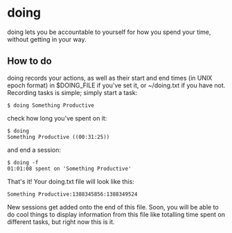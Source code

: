 doing
=====

doing lets you be accountable to yourself for how you spend your time,
without getting in your way.

How to do
---------

doing records your actions, as well as their start and end times (in
UNIX epoch format) in $DOING_FILE if you've set it, or ~/doing.txt if
you have not. Recording tasks is simple; simply start a task:

    $ doing Something Productive

check how long you've spent on it:

    $ doing
    Something Productive ((00:31:25))

and end a session:

    $ doing -f
    01:01:08 spent on 'Something Productive'

That's it! Your doing.txt file will look like this:

    Something Productive:1388345856:1388349524

New sessions get added onto the end of this file. Soon, you will be
able to do cool things to display information from this file like
totalling time spent on different tasks, but right now this is it.

